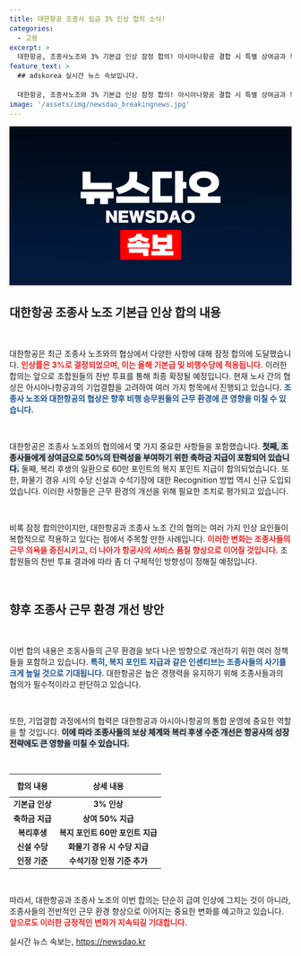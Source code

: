 ```yaml
---
title: 대한항공 조종사 임금 3% 인상 합의 소식!
categories:
  - 고용
excerpt: >
  대한항공, 조종사노조와 3% 기본급 인상 잠정 합의! 아시아나항공 결합 시 특별 상여금과 복리후생도 대폭 확대. 조합원 투표 결과가 주목받고 있다!
feature_text: >
  ## adskorea 실시간 뉴스 속보입니다.

  대한항공, 조종사노조와 3% 기본급 인상 잠정 합의! 아시아나항공 결합 시 특별 상여금과 복리후생도 대폭 확대. 조합원 투표 결과가 주목받고 있다!
image: '/assets/img/newsdao_breakingnews.jpg'
---
```


<p><img src="/assets/img/newsdao_breakingnews.jpg" alt="adskorea 속보" /></p>

<h2 data-ke-size="size26">대한항공 조종사 노조 기본급 인상 합의 내용</h2>

<p data-ke-size="size16">&nbsp;</p> 

<p>대한항공은 최근 조종사 노조와의 협상에서 다양한 사항에 대해 잠정 합의에 도달했습니다. <b><span style="color: #ee2323;">인상률은 3%로 결정되었으며, 이는 올해 기본급 및 비행수당에 적용됩니다.</span></b> 이러한 합의는 앞으로 조합원들의 찬반 투표를 통해 최종 확정될 예정입니다. 현재 노사 간의 협상은 아시아나항공과의 기업결합을 고려하여 여러 가지 항목에서 진행되고 있습니다. <b><span style="color: #1a5490;">조종사 노조와 대한항공의 협상은 향후 비행 승무원들의 근무 환경에 큰 영향을 미칠 수 있습니다.</span></b> </p>

<p data-ke-size="size16">&nbsp;</p> 

<p>대한항공은 조종사 노조와의 협의에서 몇 가지 중요한 사항들을 포함했습니다. <b><span style="background-color: #21538527;">첫째, 조종사들에게 상여금으로 50%의 탄력성을 부여하기 위한 축하금 지급이 포함되어 있습니다.</span></b> 둘째, 복리 후생의 일환으로 60만 포인트의 복지 포인트 지급이 합의되었습니다. 또한, 화물기 경유 시의 수당 신설과 수석기장에 대한 Recognition 방법 역시 신규 도입되었습니다. 이러한 사항들은 근무 환경의 개선을 위해 필요한 조치로 평가되고 있습니다. </p>

<p data-ke-size="size16">&nbsp;</p> 

<p>비록 잠정 합의안이지만, 대한항공과 조종사 노조 간의 협의는 여러 가지 인상 요인들이 복합적으로 작용하고 있다는 점에서 주목할 만한 사례입니다. <b><span style="color: #ee2323;">이러한 변화는 조종사들의 근무 의욕을 증진시키고, 더 나아가 항공사의 서비스 품질 향상으로 이어질 것입니다.</span></b> 조합원들의 찬반 투표 결과에 따라 좀 더 구체적인 방향성이 정해질 예정입니다. </p>

<p data-ke-size="size16">&nbsp;</p> 

<h2 data-ke-size="size26"> 향후 조종사 근무 환경 개선 방안</h2>

<p data-ke-size="size16">&nbsp;</p> 

<p>이번 합의 내용은 조동사들의 근무 환경을 보다 나은 방향으로 개선하기 위한 여러 정책들을 포함하고 있습니다. <b><span style="color: #1a5490;">특히, 복지 포인트 지급과 같은 인센티브는 조종사들의 사기를 크게 높일 것으로 기대됩니다.</span></b> 대한항공은 높은 경쟁력을 유지하기 위해 조종사들과의 협의가 필수적이라고 판단하고 있습니다. </p>

<p data-ke-size="size16">&nbsp;</p> 

<p>또한, 기업결합 과정에서의 협력은 대한항공과 아시아나항공의 통합 운영에 중요한 역할을 할 것입니다. <b><span style="background-color: #21538527;">이에 따라 조종사들의 보상 체계와 복리 후생 수준 개선은 항공사의 성장 전략에도 큰 영향을 미칠 수 있습니다.</span></b> </p>

<p data-ke-size="size16">&nbsp;</p> 

<table style="width: 100%; border-collapse: collapse;">
  <thead>
    <tr>
      <th style="text-align: center; height: 33px;"><b>합의 내용</b></th>
      <th style="text-align: center; height: 33px;"><b>상세 내용</b></th>
    </tr>
  </thead>
  <tbody>
    <tr>
      <td style="text-align: center; height: 17px;"><b>기본급 인상</b></td>
      <td style="text-align: center; height: 17px;"><b>3% 인상</b></td>
    </tr>
    <tr>
      <td style="text-align: center; height: 17px;"><b>축하금 지급</b></td>
      <td style="text-align: center; height: 17px;"><b>상여 50% 지급</b></td>
    </tr>
    <tr>
      <td style="text-align: center; height: 17px;"><b>복리후생</b></td>
      <td style="text-align: center; height: 17px;"><b>복지 포인트 60만 포인트 지급</b></td>
    </tr>
    <tr>
      <td style="text-align: center; height: 17px;"><b>신설 수당</b></td>
      <td style="text-align: center; height: 17px;"><b>화물기 경유 시 수당 지급</b></td>
    </tr>
    <tr>
      <td style="text-align: center; height: 17px;"><b>인정 기준</b></td>
      <td style="text-align: center; height: 17px;"><b>수석기장 인정 기준 추가</b></td>
    </tr>
  </tbody>
</table>

<p data-ke-size="size16">&nbsp;</p>

<p>따라서, 대한항공과 조종사 노조의 이번 합의는 단순히 급여 인상에 그치는 것이 아니라, 조종사들의 전반적인 근무 환경 향상으로 이어지는 중요한 변화를 예고하고 있습니다. <b><span style="color: #ee2323;">앞으로도 이러한 긍정적인 변화가 지속되길 기대합니다.</span></b></p>
실시간 뉴스 속보는, <a href="https://newsdao.kr" rel="dofollow">https://newsdao.kr</a>



